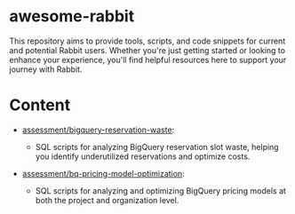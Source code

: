 # awesome-rabbit

This repository aims to provide tools, scripts, and code snippets for current and potential Rabbit users. Whether you're just getting started or looking to enhance your experience, you'll find helpful resources here to support your journey with Rabbit.

# Content

- [assessment/bigquery-reservation-waste](assessment/bigquery-reservation-waste/):
  - SQL scripts for analyzing BigQuery reservation slot waste, helping you identify underutilized reservations and optimize costs.

- [assessment/bq-pricing-model-optimization](assessment/bq-pricing-model-optimization/):
  - SQL scripts for analyzing and optimizing BigQuery pricing models at both the project and organization level.